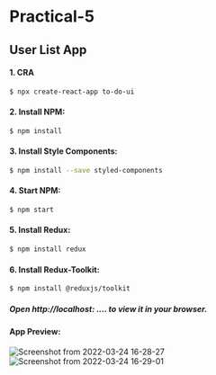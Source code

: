 # Practical-5
## User List App
#### 1. CRA

```sh
$ npx create-react-app to-do-ui
```
#### 2. Install NPM:

```sh
$ npm install
```

#### 3. Install Style Components:

```sh
$ npm install --save styled-components
```

#### 4. Start NPM:

```sh
$ npm start
```

#### 5. Install Redux:

```sh
$ npm install redux
```

#### 6. Install Redux-Toolkit:

```sh
$ npm install @reduxjs/toolkit
```
##### Open http://localhost: .... to view it in your browser.

#### App Preview:
![Screenshot from 2022-03-24 16-28-27](https://user-images.githubusercontent.com/97106864/159902174-4be78868-a47e-4743-9de9-eaebeb48f08c.png)
![Screenshot from 2022-03-24 16-29-01](https://user-images.githubusercontent.com/97106864/159902243-c9944a73-248c-4348-917a-618d7ee2d6a3.png)


